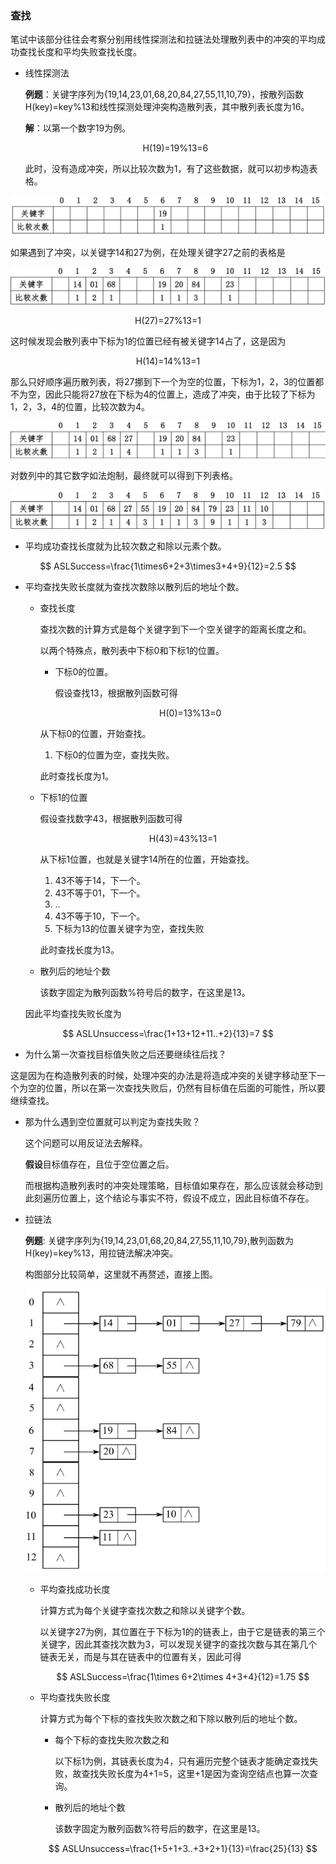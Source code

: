 ### 查找

笔试中该部分往往会考察分别用线性探测法和拉链法处理散列表中的冲突的平均成功查找长度和平均失败查找长度。

- 线性探测法

  **例题**：关键字序列为{19,14,23,01,68,20,84,27,55,11,10,79}，按散列函数H(key)=key%13和线性探测处理沖突构造散列表，其中散列表长度为16。

  **解**：以第一个数字19为例。

  <p align="center">H(19)=19%13=6</p>
  
  
  此时，没有造成冲突，所以比较次数为1，有了这些数据，就可以初步构造表格。
  
<p align="center"><img src="https://raw.githubusercontent.com/DoubleYellowIce/AndroidTechArticlesStorage/master/imgs/image-20220814134826320.png"></img></p>
  
如果遇到了冲突，以关键字14和27为例，在处理关键字27之前的表格是
  
<p align="center"><img src="https://raw.githubusercontent.com/DoubleYellowIce/AndroidTechArticlesStorage/master/imgs/image-20220814141538627.png"></img></p>
  
<p align="center">H(27)=27%13=1</p>
  
这时候发现会散列表中下标为1的位置已经有被关键字14占了，这是因为
  
  <p align="center">H(14)=14%13=1</p>
  
  
  那么只好顺序遍历散列表，将27挪到下一个为空的位置，下标为1，2，3的位置都不为空，因此只能将27放在下标为4的位置上，造成了冲突，由于比较了下标为1，2，3，4的位置，比较次数为4。

  <p align="center"><img src="https://raw.githubusercontent.com/DoubleYellowIce/AndroidTechArticlesStorage/master/imgs/image-20220814142204488.png"></img></p>

  对数列中的其它数字如法炮制，最终就可以得到下列表格。
  
  <p align="center"><img src="https://raw.githubusercontent.com/DoubleYellowIce/AndroidTechArticlesStorage/master/imgs/image-20220814135041743.png"></img></p>
  
  - 平均成功查找长度就为比较次数之和除以元素个数。

    

  $$
ASLSuccess=\frac{1\times6+2+3\times3+4+9}{12}=2.5
  $$

  

  - 平均查找失败长度就为查找次数除以散列后的地址个数。

    - 查找长度

      查找次数的计算方式是每个关键字到下一个空关键字的距离长度之和。
  
      以两个特殊点，散列表中下标0和下标1的位置。

      - 下标0的位置。

        假设查找13，根据散列函数可得

        <p align="center">H(0)=13%13=0</p>
      
        
      从下标0的位置，开始查找。
        
      1. 下标0的位置为空，查找失败。
        
      此时查找长度为1。
        
    - 下标1的位置
      
        假设查找数字43，根据散列函数可得
      
        <p align="center">H(43)=43%13=1</p>
        
      
        从下标1位置，也就是关键字14所在的位置，开始查找。
      
        1. 43不等于14，下一个。
      2. 43不等于01，下一个。
        3. ..
      4. 43不等于10，下一个。
        5. 下标为13的位置关键字为空，查找失败
      
        此时查找长度为13。
    
    - 散列后的地址个数
    
      该数字固定为散列函数%符号后的数字，在这里是13。
  
    因此平均查找失败长度为

    
  $$
    ASLUnsuccess=\frac{1+13+12+11..+2}{13}=7
    $$
    
  - 为什么第一次查找目标值失败之后还要继续往后找？
  
  这是因为在构造散列表的时候，处理冲突的办法是将造成冲突的关键字移动至下一个为空的位置，所以在第一次查找失败后，仍然有目标值在后面的可能性，所以要继续查找。
  
- 那为什么遇到空位置就可以判定为查找失败？
  
  这个问题可以用反证法去解释。
  
  **假设**目标值存在，且位于空位置之后。
  
  而根据构造散列表时的冲突处理策略，目标值如果存在，那么应该就会移动到此刻遍历位置上，这个结论与事实不符，假设不成立，因此目标值不存在。

- 拉链法

  **例题**: 关键字序列为{19,14,23,01,68,20,84,27,55,11,10,79},散列函数为H(key)=key%13，用拉链法解决冲突。

  构图部分比较简单，这里就不再赘述，直接上图。

  <p align="center"><img src="https://raw.githubusercontent.com/DoubleYellowIce/AndroidTechArticlesStorage/master/imgs/image-20220816152717199.png"></img></p>

  - 平均查找成功长度

    计算方式为每个关键字查找次数之和除以关键字个数。

    以关键字27为例，其位置在于下标为1的的链表上，由于它是链表的第三个关键字，因此其查找次数为3，可以发现关键字的查找次数与其在第几个链表无关，而是与其在链表中的位置有关，因此可得

    
    $$
    ASLSuccess=\frac{1\times 6+2\times 4+3+4}{12}=1.75
    $$
    

  - 平均查找失败长度

    计算方式为每个下标的查找失败次数之和下除以散列后的地址个数。

    - 每个下标的查找失败次数之和

      以下标1为例，其链表长度为4，只有遍历完整个链表才能确定查找失败，故查找失败长度为4+1=5，这里+1是因为查询空结点也算一次查询。

    - 散列后的地址个数

      该数字固定为散列函数%符号后的数字，在这里是13。

    $$
    ASLUnsuccess=\frac{1+5+1+3..+3+2+1}{13}=\frac{25}{13}
    $$

    
